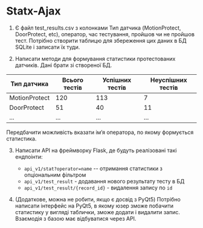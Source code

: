 # Statx-Ajax

1. Є файл test_results.csv з колонками Тип датчика (MotionProtect, DoorProtect, etc),
оператор, час тестування, пройшов чи не пройшов тест.
Потрібно створити таблицю для збереження цих даних в БД SQLite і записати їх туди.

2. Написати методи для формування статистики протестованих датчиків. Дані брати зі створеної БД.

| Тип датчика | Всього тестів | Успішних тестів | Неуспішних тестів |
|---|---|---|---|
| MotionProtect | 120 | 113 | 7 |
| DoorProtect | 51 | 40 | 11 |
| ... | ... | ... | ... |

Передбачити можливість вказати ім’я оператора, по якому формується статистика.

3. Написати API на фреймворку Flask, де будуть реалізовані такі ендпоінти:
   * `api_v1/stat?operator=name` -- отримання статистики з опціональним фільтром
   * `api_v1/test_result` - додавання нового результату тесту в БД
   * `api_v1/test_result/{record_id}` - видалення запису по `id`

4. (Додаткове, можна не робити, якщо є досвід з PyQt5) Потрібно написати інтерфейс на PyQt5,
в якому юзер зможе побачити статистику у вигляді таблички, зможе додати і видалити запис.
Взаємодія з базою має відбуватися через API.
